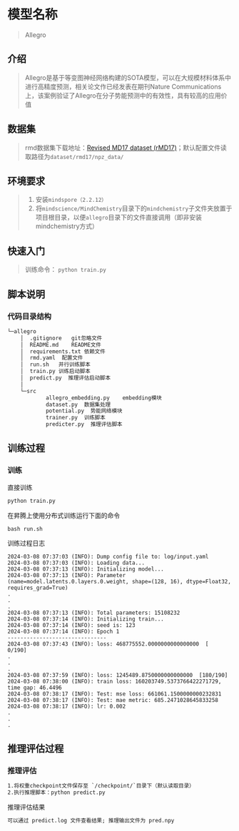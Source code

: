
# 模型名称

> Allegro

## 介绍

> Allegro是基于等变图神经网络构建的SOTA模型，可以在大规模材料体系中进行高精度预测，相关论文作已经发表在期刊Nature Communications上，该案例验证了Allegro在分子势能预测中的有效性，具有较高的应用价值

## 数据集

> rmd数据集下载地址：[Revised MD17 dataset (rMD17)](https://figshare.com/articles/dataset/Revised_MD17_dataset_rMD17_/12672038)；默认配置文件读取路径为`dataset/rmd17/npz_data/`

## 环境要求

> 1. 安装`mindspore（2.2.12）`
> 2. 将`mindscience/MindChemistry`目录下的`mindchemistry`子文件夹放置于项目根目录，以便`allegro`目录下的文件直接调用（即非安装mindchemistry方式）

## 快速入门

> 训练命令： `python train.py`

## 脚本说明

### 代码目录结构

```txt
└─allegro
    │  .gitignore   git忽略文件
    │  README.md    README文件
    │  requirements.txt 依赖文件
    │  rmd.yaml  配置文件
    │  run.sh   并行训练脚本
    │  train.py 训练启动脚本
    │  predict.py  推理评估启动脚本
    │  
    └─src
            allegro_embedding.py    embedding模块
            dataset.py  数据集处理
            potential.py  势能网络模块
            trainer.py  训练脚本
            predicter.py  推理评估脚本
```

## 训练过程

### 训练

直接训练

```txt
python train.py
```

在昇腾上使用分布式训练运行下面的命令

```shell
bash run.sh
```

训练过程日志

```log
2024-03-08 07:37:03 (INFO): Dump config file to: log/input.yaml
2024-03-08 07:37:03 (INFO): Loading data...
2024-03-08 07:37:13 (INFO): Initializing model...
2024-03-08 07:37:13 (INFO): Parameter (name=model.latents.0.layers.0.weight, shape=(128, 16), dtype=Float32, requires_grad=True)
.
.
.
2024-03-08 07:37:13 (INFO): Total parameters: 15108232
2024-03-08 07:37:14 (INFO): Initializing train...
2024-03-08 07:37:14 (INFO): seed is: 123
2024-03-08 07:37:14 (INFO): Epoch 1
-------------------------------
2024-03-08 07:37:43 (INFO): loss: 468775552.0000000000000000  [  0/190]
.
.
.
2024-03-08 07:37:59 (INFO): loss: 1245489.8750000000000000  [180/190]
2024-03-08 07:38:00 (INFO): train loss: 160203749.5373766422271729, time gap: 46.4496
2024-03-08 07:38:17 (INFO): Test: mse loss: 661061.1500000000232831
2024-03-08 07:38:17 (INFO): Test: mae metric: 685.2471028645833258
2024-03-08 07:38:17 (INFO): lr: 0.002
.
.
.

```

## 推理评估过程

### 推理评估

```txt
1.将权重checkpoint文件保存至 `/checkpoint/`目录下（默认读取目录）
2.执行推理脚本：python predict.py
```

推理评估结果

```txt
可以通过 predict.log 文件查看结果; 推理输出文件为 pred.npy
```
